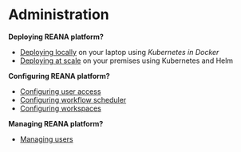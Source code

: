 # Administration

**Deploying REANA platform?**

- [Deploying locally](deployment/deploying-locally) on your laptop using _Kubernetes in Docker_
- [Deploying at scale](deployment/deploying-at-scale) on your premises using Kubernetes and Helm

**Configuring REANA platform?**

- [Configuring user access](configuration/configuring-access)
- [Configuring workflow scheduler](configuration/configuring-scheduler)
- [Configuring workspaces](configuration/configuring-workspaces)

**Managing REANA platform?**

- [Managing users](management/managing-users)

